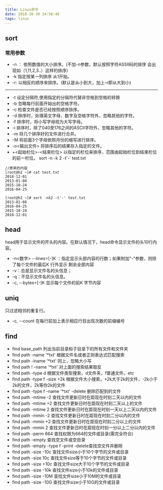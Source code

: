 ```yaml
---
title: Linux命令
date: 2018-10-30 14:58:48
tags: linux
---
```

## sort
### 常用参数
-  -n ： 依照数值的大小排序。(不加-n参数，默认按照字符ASSII码的排序 会出现如（1,11,2,3..）这样的排序)
-  -k 指定按某一列排序 从1开始。
-  -r: 以相反的顺序来排序。(默认是从小到大，加上-r即从大到小)
---
- -t 设定分隔符,使用指定的分隔符代替非空格到空格的转换
- -b   忽略每行前面开始出的空格字符。
- -c   检查文件是否已经按照顺序排序。
- -d   排序时，处理英文字母、数字及空格字符外，忽略其他的字符。
- -f   排序时，将小写字母视为大写字母。
- -i   排序时，除了040至176之间的ASCII字符外，忽略其他的字符。
- -m   将几个排序好的文件进行合并。
- -M   将前面3个字母依照月份的缩写进行排序。
- -o<输出文件>   将排序后的结果存入指定的文件。
- +<起始栏位>-<结束栏位>   以指定的栏位来排序，范围由起始栏位到结束栏位的前一栏位。
sort -n -k 2 -t'-' test.txt
```
//原来的内容
[root@h2 ~]# cat test.txt
2018-12-01
2013-01-08
2015-10-24
2016-04-25

[root@h2 ~]# sort -nk2 -t'-' test.txt
2013-01-08
2016-04-25
2015-10-24
2018-12-01

```

## head
head用于显示文件的开头的内容。在默认情况下，head命令显示文件的头10行内容。
- -n<数字> --lines=[-]K	 ：指定显示头部内容的行数；如果附加"-"参数，则除了每个文件的最后K 行外显示
                     			剩余全部内容
- -v：总是显示文件名的头信息；
- -q：不显示文件名的头信息。
- -c,  --bytes=[-]K    显示每个文件的前K 字节内容

## uniq
只过滤相邻的重复行。
- -c, --count		在每行前加上表示相应行目出现次数的前缀编号

## find
- find base_path 列出当前目录和子目录下的所有文件和文件夹
- find path -name '*txt' 根据文件名或者正则表达式匹配搜索
- find path -iname '*txt' 同上，忽略大小写
- find path ! -name '*txt' 对上面的搜索结果取反
- find path -type d 根据文件类型搜索，d文件夹，f普通文件，etc
- find path -type f -size +2k 根据文件大小搜索，+2k大于2k的文件，-2k小于2k的文件，2k等你2k的文件
- find path -type f -name '*txt' -delete 删除匹配到的文件
- find path -mtime -2 查找文件更新日时在距现在时刻二天以内的文件
- find path -mtime +2 查找文件更新日时在距现在时刻二天以上的文件
- find path -mtime 2 查找文件更新日时在距现在时刻一天以上二天以内的文件
- find path -mmin -2 查找文件更新日时在距现在时刻二分以内的文件
- find path -mmin +2 查找文件更新日时在距现在时刻二分以上的文件
- find path -mmin 2 查找文件更新日时在距现在时刻一分以上二分以内的文件
- find path -perm 664 查找权限为664的文件或目录(需完全符合)
- find path -empty 查找空文件或空目录
- find path -empty -type f -print -delete查找空文件并删除
- find path -size -10c 查找文件size小于10个字节的文件或目录
- find path -size 10c 查找文件size等于10个字节的文件或目录
- find path -size +10c 查找文件size大于10个字节的文件或目录
- find path -size -10k 查找文件size小于10k的文件或目录
- find path -size -10M 查找文件size小于10M的文件或目录
- find path -size -10G 查找文件size小于10G的文件或目录